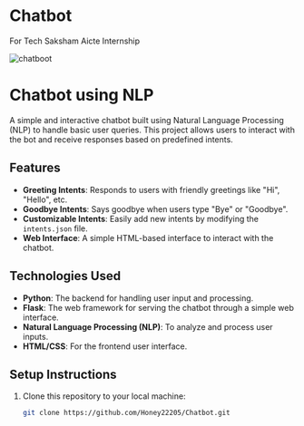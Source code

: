 # Chatbot
For Tech Saksham Aicte Internship

![chatboot](https://github.com/user-attachments/assets/28d4ccb9-bf67-4ef1-a89a-38e5c854457d)

# Chatbot using NLP

A simple and interactive chatbot built using Natural Language Processing (NLP) to handle basic user queries. This project allows users to interact with the bot and receive responses based on predefined intents.

## Features

- **Greeting Intents**: Responds to users with friendly greetings like "Hi", "Hello", etc.
- **Goodbye Intents**: Says goodbye when users type "Bye" or "Goodbye".
- **Customizable Intents**: Easily add new intents by modifying the `intents.json` file.
- **Web Interface**: A simple HTML-based interface to interact with the chatbot.

## Technologies Used

- **Python**: The backend for handling user input and processing.
- **Flask**: The web framework for serving the chatbot through a simple web interface.
- **Natural Language Processing (NLP)**: To analyze and process user inputs.
- **HTML/CSS**: For the frontend user interface.
  
## Setup Instructions

1. Clone this repository to your local machine:
   ```bash
   git clone https://github.com/Honey22205/Chatbot.git
